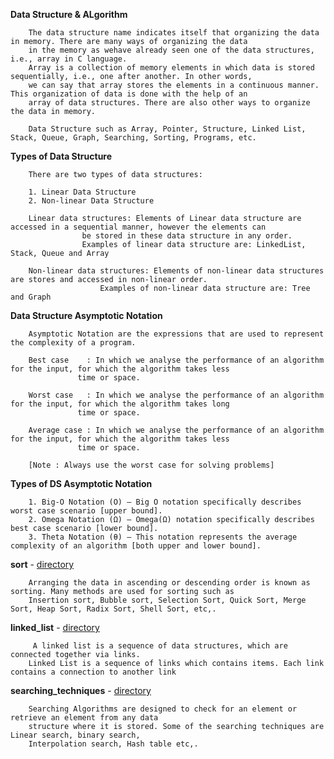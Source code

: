 **Data Structure & ALgorithm**

		The data structure name indicates itself that organizing the data in memory. There are many ways of organizing the data 
		in the memory as wehave already seen one of the data structures, i.e., array in C language. 
		Array is a collection of memory elements in which data is stored sequentially, i.e., one after another. In other words, 
		we can say that array stores the elements in a continuous manner. This organization of data is done with the help of an 
		array of data structures. There are also other ways to organize the data in memory.

		Data Structure such as Array, Pointer, Structure, Linked List, Stack, Queue, Graph, Searching, Sorting, Programs, etc.

**Types of Data Structure**

		There are two types of data structures:

		1. Linear Data Structure
		2. Non-linear Data Structure

		Linear data structures: Elements of Linear data structure are accessed in a sequential manner, however the elements can
					be stored in these data structure in any order. 
					Examples of linear data structure are: LinkedList, Stack, Queue and Array

		Non-linear data structures: Elements of non-linear data structures are stores and accessed in non-linear order. 
					    Examples of non-linear data structure are: Tree and Graph


**Data Structure Asymptotic Notation**

		Asymptotic Notation are the expressions that are used to represent the complexity of a program.

		Best case    : In which we analyse the performance of an algorithm for the input, for which the algorithm takes less
			       time or space.

		Worst case   : In which we analyse the performance of an algorithm for the input, for which the algorithm takes long
			       time or space.

		Average case : In which we analyse the performance of an algorithm for the input, for which the algorithm takes less 
			       time or space.

		[Note : Always use the worst case for solving problems]


**Types of DS Asymptotic Notation**

		1. Big-O Notation (Ο) – Big O notation specifically describes worst case scenario [upper bound].
		2. Omega Notation (Ω) – Omega(Ω) notation specifically describes best case scenario [lower bound].
		3. Theta Notation (θ) – This notation represents the average complexity of an algorithm [both upper and lower bound].

**sort** - <a href = "https://github.com/abinashprabakar/Advanced-C/tree/main/DSA/sort">directory</a>

		Arranging the data in ascending or descending order is known as sorting. Many methods are used for sorting such as 
		Insertion sort, Bubble sort, Selection Sort, Quick Sort, Merge Sort, Heap Sort, Radix Sort, Shell Sort, etc,.


**linked_list** - <a href = "https://github.com/abinashprabakar/Advanced-C/tree/main/DSA/linked_list">directory</a>

		 A linked list is a sequence of data structures, which are connected together via links. 
		Linked List is a sequence of links which contains items. Each link contains a connection to another link


**searching_techniques** - <a href = "https://github.com/abinashprabakar/Advanced-C/tree/main/DSA/searching_techniques">directory</a>

		Searching Algorithms are designed to check for an element or retrieve an element from any data 
		structure where it is stored. Some of the searching techniques are Linear search, binary search,
		Interpolation search, Hash table etc,.

